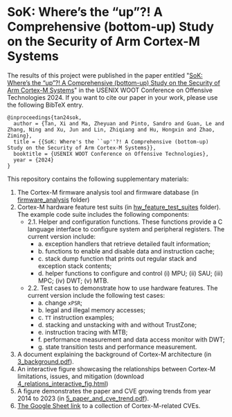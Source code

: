 # SoK: Where’s the “up”?! A Comprehensive (bottom-up) Study on the Security of Arm Cortex-M Systems

The results of this project were published in the paper entitled "<a href="[https://cactilab.github.io/assets/pdf/byotee2024.pdf](https://cactilab.github.io/assets/pdf/tan2024sok.pdf)">SoK: Where’s the “up”?! A Comprehensive (bottom-up) Study on the Security of Arm Cortex-M Systems</a>" in the USENIX WOOT Conference on Offensive Technologies 2024. If you want to cite our paper in your work, please use the following BibTeX entry.

```
@inproceedings{tan24sok,
  author = {Tan, Xi and Ma, Zheyuan and Pinto, Sandro and Guan, Le and Zhang, Ning and Xu, Jun and Lin, Zhiqiang and Hu, Hongxin and Zhao, Ziming},
  title = {{SoK: Where's the ``up''?! A Comprehensive (bottom-up) Study on the Security of Arm Cortex-M Systems}},
  booktitle = {USENIX WOOT Conference on Offensive Technologies},
  year = {2024}
}
```

This repository contains the following supplementary materials:

1. The Cortex-M firmware analysis tool and firmware database (in [firmware_analysis](https://github.com/CactiLab/code-SoK-Cortex-M/tree/main/firmware_analysis) folder)
2. Cortex-M hardware feature test suits (in [hw_feature_test_suites](https://github.com/CactiLab/code-SoK-Cortex-M/tree/main/hw_feature_test_suites) folder). The example code suite includes the following components:
   - 2.1. Helper and configuration functions. These functions provide a C language interface to configure system and peripheral registers. The current version include:
     - a. exception handlers that retrieve detailed fault information;
     - b. functions to enable and disable data and instruction cache;
     - c. stack dump function that prints out regular stack and exception stack contents;
     - d. helper functions to configure and control (i) MPU; (ii) SAU; (iii) MPC; (iv) DWT; (v) MTB.
   - 2.2. Test cases to demonstrate how to use hardware features. The current version include the following test cases:
     - a. change `xPSR`;
     - b. legal and illegal memory accesses;
     - c. `TT` instruction examples;
     - d. stacking and unstacking with and without TrustZone;
     - e. instruction tracing with MTB;
     - f. performance measurement and data access monitor with DWT;
     - g. state transition tests and performance measurement.
3. A document explaining the background of Cortex-M architecture (in [3_background.pdf](https://github.com/CactiLab/code-SoK-Cortex-M/blob/main/3_background.pdf)).
4. An interactive figure showcasing the relationships between Cortex-M limitations, issues, and mitigation (download [4_relations_interactive_fig.html](https://github.com/CactiLab/code-SoK-Cortex-M/blob/main/4_relations_interactive_fig.html))
5. A figure demonstrates the paper and CVE growing trends from year 2014 to 2023 (in [5_paper_and_cve_trend.pdf](https://github.com/CactiLab/code-SoK-Cortex-M/blob/main/5_paper_and_cve_trend.pdf)).
6. [The Google Sheet link](https://docs.google.com/spreadsheets/d/1xWaPkYhWN8H_5XIA9zWZErhj2j2HMoxlJKs5AMwcE5c/edit?usp=sharing) to a collection of Cortex-M-related CVEs.
